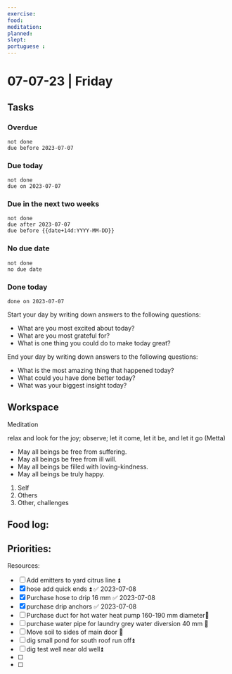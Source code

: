 ```yaml
---
exercise: 
food:
meditation:
planned:
slept:
portuguese :
---
```


# 07-07-23 | Friday

## Tasks
### Overdue
```tasks
not done
due before 2023-07-07
```

### Due today
```tasks
not done
due on 2023-07-07
```

### Due in the next two weeks
```tasks
not done
due after 2023-07-07
due before {{date+14d:YYYY-MM-DD}}
```

### No due date
```tasks
not done
no due date
```

### Done today
```tasks
done on 2023-07-07
```


Start your day by writing down answers to the following questions:

- What are you most excited about today? 
- What are you most grateful for? 
- What is one thing you could do to make today great?  

End your day by writing down answers to the following questions: 

- What is the most amazing thing that happened today? 
- What could you have done better today? 
- What was your biggest insight today?

## Workspace

Meditation 

relax and look for the joy; observe; let it come, let it be, and let it go
(Metta)
-   May all beings be free from suffering.
-   May all beings be free from ill will.
-   May all beings be filled with loving-kindness.
-   May all beings be truly happy.

1. Self
2. Others
3. Other, challenges

Food log:
- 

Priorities:
- 

Resources:


- [ ] Add emitters to yard citrus line ⏫
- [x] hose add quick ends ⏫ ✅ 2023-07-08
- [x] Purchase hose to drip 16 mm ✅ 2023-07-08
- [x] purchase drip anchors ✅ 2023-07-08
- [ ] Purchase duct for hot water heat pump 160-190 mm diameter🔼 
- [ ] purchase water pipe for laundry grey water diversion 40 mm  🔼 
- [ ] Move soil to sides of main door 🔼 
- [ ] dig small pond for south roof run off⏫ 
- [ ] dig test well near old well⏫ 
- [ ] 
- [ ] 